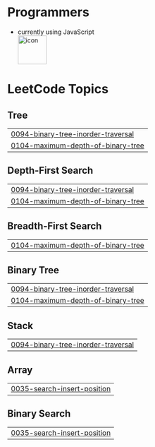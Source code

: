 # Programmers
* currently using JavaScript <div style="display: flex; align-items: flex-start;"><img src="https://techstack-generator.vercel.app/js-icon.svg" alt="icon" width="65" height="65" /></div>

<!---LeetCode Topics Start-->
# LeetCode Topics
## Tree
|  |
| ------- |
| [0094-binary-tree-inorder-traversal](https://github.com/shinheylynn/Algorithm/tree/master/0094-binary-tree-inorder-traversal) |
| [0104-maximum-depth-of-binary-tree](https://github.com/shinheylynn/Algorithm/tree/master/0104-maximum-depth-of-binary-tree) |
## Depth-First Search
|  |
| ------- |
| [0094-binary-tree-inorder-traversal](https://github.com/shinheylynn/Algorithm/tree/master/0094-binary-tree-inorder-traversal) |
| [0104-maximum-depth-of-binary-tree](https://github.com/shinheylynn/Algorithm/tree/master/0104-maximum-depth-of-binary-tree) |
## Breadth-First Search
|  |
| ------- |
| [0104-maximum-depth-of-binary-tree](https://github.com/shinheylynn/Algorithm/tree/master/0104-maximum-depth-of-binary-tree) |
## Binary Tree
|  |
| ------- |
| [0094-binary-tree-inorder-traversal](https://github.com/shinheylynn/Algorithm/tree/master/0094-binary-tree-inorder-traversal) |
| [0104-maximum-depth-of-binary-tree](https://github.com/shinheylynn/Algorithm/tree/master/0104-maximum-depth-of-binary-tree) |
## Stack
|  |
| ------- |
| [0094-binary-tree-inorder-traversal](https://github.com/shinheylynn/Algorithm/tree/master/0094-binary-tree-inorder-traversal) |
## Array
|  |
| ------- |
| [0035-search-insert-position](https://github.com/shinheylynn/Algorithm/tree/master/0035-search-insert-position) |
## Binary Search
|  |
| ------- |
| [0035-search-insert-position](https://github.com/shinheylynn/Algorithm/tree/master/0035-search-insert-position) |
<!---LeetCode Topics End-->